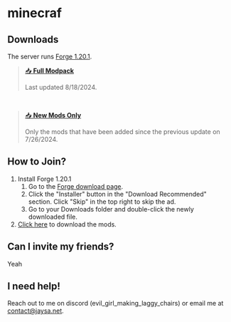 # minecraf

## Downloads

The server runs [Forge 1.20.1](https://files.minecraftforge.net/net/minecraftforge/forge/index_1.20.1.html).
> [📥 **Full Modpack**](https://jaysa.net/jaysapack.zip)
>
> Last updated 8/18/2024.

&nbsp;

> [📥 **New Mods Only**](https://jaysa.net/new_mods.zip)
>
>Only the mods that have been added since the previous update on 7/26/2024.


## How to Join?

1. Install Forge 1.20.1
    1. Go to the [Forge download page](https://files.minecraftforge.net/net/minecraftforge/forge/index_1.20.1.html).
    2. Click the "Installer" button in the "Download Recommended" section. Click "Skip" in the top right to skip the ad.
    3. Go to your Downloads folder and double-click the newly downloaded file.
2. [Click here](https://jaysa.net/jaysapack.zip) to download the mods.

## Can I invite my friends?

Yeah

## I need help!

Reach out to me on discord (evil_girl_making_laggy_chairs) or email me at [contact@jaysa.net](mailto:contact@jaysa.net).
